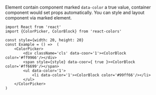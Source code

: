 Element contain component marked `data-color` a true value, container component would set props automatically. You can style and layout component via marked element. 

```
import React from 'react'
import {ColorPicker, ColorBlock} from 'react-colors'

const style={width: 20, height: 20}
const Example = () =>  (
	<ColorPicker>
		<div className='cls' data-coor='1'><ColorBlock color='#ff9966'/></div>
		<span style={style} data-coor={ true }><ColorBlock color='#ff6699'/></span>
		<ul data-color='1'>
			<li data-color='1'><ColorBlock color='#99ff66'/></li>
		</ul>
	</ColorPicker>
)
```